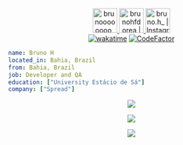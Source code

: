 <p align="center">
<br/>
<a href="https://twitter.com/brunoooooooo_">
  <img alt="brunoooooooo_ | Twitter" width="50px" src="https://user-images.githubusercontent.com/43545812/144034996-602b144a-16e1-41cc-99e7-c6040b20dcaf.png"/>
</a>
<a href="https://www.linkedin.com/in/brunohfdorea">
  <img alt="brunohfdorea | LinkdeIN" width="50px" src="https://user-images.githubusercontent.com/43545812/144035037-0f415fc7-9f96-4517-a370-ccc6e78a714b.png" />
</a>
<a href="https://www.instagram.com/bruno.h_">
  <img alt="bruno.h_ |  Instagram" width="50px" src="https://user-images.githubusercontent.com/43545812/144035088-0dfb165f-8fe0-4d13-896c-876c29d2b128.png" />
</a>
</br>
<a href="https://wakatime.com/badge/user/68660678-6b86-4b78-98df-f5f41a37e1bc/project/18fecb80-7df2-4cdc-b91c-05d79a4997a8"><img src="https://wakatime.com/badge/user/68660678-6b86-4b78-98df-f5f41a37e1bc/project/18fecb80-7df2-4cdc-b91c-05d79a4997a8.svg" alt="wakatime"></a>
<a href="https://www.codefactor.io/repository/github/brunodorea/brunodorea"><img src="https://www.codefactor.io/repository/github/brunodorea/brunodorea/badge" alt="CodeFactor" /></a>
</p>

```yaml
name: Bruno H
located_in: Bahia, Brazil
from: Bahia, Brazil
job: Developer and QA
education: ["University Estácio de Sá"]
company: ["Spread"]
```

<p align="center">
  <img alig src="https://github-profile-trophy.vercel.app/?username=brunodorea&column=6&rank=SSS,SS,S,AAA,AA,A,B,C&theme=flat&margin-w=15"/>
</p>

<p align="center">
  <img alig src="https://activity-graph.herokuapp.com/graph?username=brunodorea&theme=github-light&hide_border=true"/>
</p>

<p align="center">
  <img alig src="https://github.com/BrunoDorea/BrunoDorea/blob/output/github-contribution-grid-snake.gif"/>
</p>
